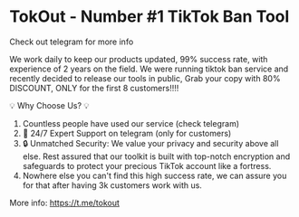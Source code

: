 # TokOut - Number #1 TikTok Ban Tool
Check out telegram for more info


We work daily to keep our products updated, 99% success rate, with experience of 2 years on the field.
We were running tiktok ban service and recently decided to release our tools in public, Grab your copy with 80% DISCOUNT, ONLY for the first 8 customers!!!!

💡 Why Choose Us? 💡
1. Countless people have used our service (check telegram)
2. 💬 24/7 Expert Support on telegram (only for customers)
3. 🔒 Unmatched Security: We value your privacy and security above all else. Rest assured that our toolkit is built with top-notch encryption and safeguards to protect your precious TikTok account like a fortress.
4. Nowhere else you can't find this high success rate, we can assure you for that after having 3k customers work with us.

More info:
https://t.me/tokout
